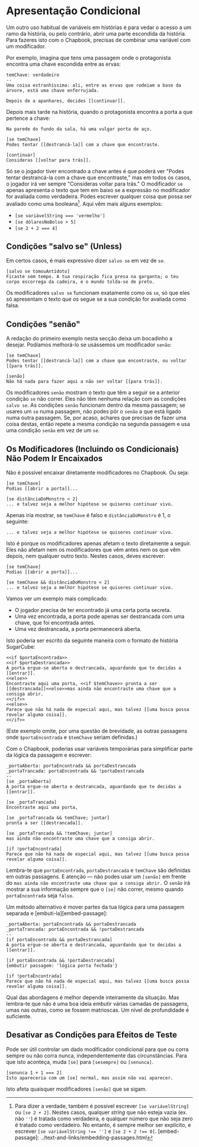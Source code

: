 # Apresentação Condicional

Um outro uso habitual de variáveis em histórias é para vedar o acesso a um ramo da história, ou pelo contrário, abrir uma parte escondida da história. Para fazeres isto com o Chapbook, precisas de combinar uma variável com um modificador.

Por exemplo, imagina que tens uma passagem onde o protagonista encontra uma chave escondida entre as ervas:
```
temChave: verdadeiro
--
Uma coisa estranhíssima: ali, entre as ervas que rodeiam a base da árvore, está uma chave enferrujada.

Depois de a apanhares, decides [[continuar]].
```

Depois mais tarde na história, quando o protagonista encontra a porta a que pertence a chave:

```
Na parede do fundo da sala, há uma vulgar porta de aço.

[se temChave]
Podes tentar [[destrancá-la]] com a chave que encontraste.

[continuar]
Consideras [[voltar para trás]].
```

Só se o jogador tiver encontrado a chave antes é que poderá ver "Podes tentar destrancá-la com a chave que encontraste," mas em todos os casos, o jogador irá ver sempre "Consideras voltar para trás."
O modificador `se` apenas apresenta o texto que tem em baixo se a expressão no modificador for avaliada como verdadeira. Podes escrever qualquer coisa que possa ser avaliado como uma booleana[^1]. Aqui vêm mais alguns exemplos:

  - `[se variávelString === 'vermelho']`
  - `[se dólaresNoBolso > 5]`
  - `[se 2 + 2 === 4]`

## Condições "salvo se" (Unless)

Em certos casos, é mais expressivo dizer `salvo se` em vez de `se`.

```
[salvo se tomouAntídoto]
Ficaste sem tempo. A tua respiração fica presa na garganta; o teu corpo escorrega da cadeira, e o mundo tolda-se de preto.
```

Os modificadores `salvo se` funcionam exatamente como os `se`, só que eles só apresentam o texto que os segue se a sua condição for avaliada como falsa.

## Condições "senão"

A redação do primeiro exemplo nesta secção deixa um bocadinho a desejar. Podíamos melhorá-lo se usássemos um modificador `senão`:

```
[se temChave]
Podes tentar [[destrancá-la]] com a chave que encontraste, ou voltar [[para trás]].

[senão]
Não há nada para fazer aqui a não ser voltar [[para trás]].
```

Os modificadores `senão` mostram o texto que têm a seguir se a anterior condição `se` não correr. Eles não têm nenhuma relação com as condições `salvo se`. As condições `senão` funcionam dentro da mesma passagem; se usares um `se` numa passagem, não podes pôr o `senão` a que está ligado numa outra passagem. Se, por acaso, achares que precisas de fazer uma coisa destas, então repete a mesma condição na segunda passagem e usa uma condição `senão` em vez de um `se`.

## Os Modificadores (Incluindo os Condicionais) Não Podem Ir Encaixados

Não é possível encaixar diretamente modificadores no Chapbook. Ou seja:

```
[se temChave]
Podias [[abrir a porta]]...

[se distânciaDoMonstro < 2]
... e talvez seja a melhor hipótese se quiseres continuar vivo.
```

Apenas iria mostrar, se `temChave` é falso e `distânciaDoMonstro` é 1, o seguinte:

```
... e talvez seja a melhor hipótese se quiseres continuar vivo.
```

Isto é porque os modificadores apenas afetam o texto diretamente a seguir. Eles não afetam nem os modificadores que vêm antes nem os que vêm depois, nem qualquer outro texto. Nestes casos, deves escrever:

```
[se temChave]
Podias [[abrir a porta]]...

[se temChave && distânciaDoMonstro < 2]
... e talvez seja a melhor hipótese se quiseres continuar vivo.
```
Vamos ver um exemplo mais complicado:

* O jogador precisa de ter encontrado já uma certa porta secreta.
* Uma vez encontrada, a porta pode apenas ser destrancada com uma chave, que foi encontrada antes.
* Uma vez destrancada, a porta permanecerá aberta.

Isto poderia ser escrito da seguinte maneira com o formato de história SugarCube:

```
<<if $portaEncontrada>>
<<if $portaDestrancada>>
A porta ergue-se aberta e destrancada, aguardando que te decidas a [[entrar]].
<<else>>
Encontraste aqui uma porta, <<if $temChave>> pronta a ser [[destrancada]]<<else>>mas ainda não encontraste uma chave que a consiga abrir.
<</if>>
<<else>>
Parece que não há nada de especial aqui, mas talvez [[uma busca possa revelar alguma coisa]].
<</if>>
```

(Este exemplo omite, por uma questão de brevidade, as outras passagens onde `$portaEncontrada` e `$temChave` seriam definidas.)

Com o Chapbook, poderias usar variáveis temporárias para simplificar parte da lógica da passagem e escrever:

```
_portaAberta: portaEncontrada && portaDestrancada
_portaTrancada: portaEncontrada && !portaDestrancada
--
[se _portaAberta]
A porta ergue-se aberta e destrancada, aguardando que te decidas a [[entrar]].

[se _portaTrancada]
Encontraste aqui uma porta,

[se _portaTrancada && temChave; juntar]
pronta a ser [[destrancada]].

[se _portaTrancada && !temChave; juntar]
mas ainda não encontraste uma chave que a consiga abrir.

[if !portaEncontrada]
Parece que não há nada de especial aqui, mas talvez [[uma busca possa revelar alguma coisa]].
```

Lembra-te que `portaEncontrada`, `portaDestrancada` e `temChave` são definidas em outras passagens. E atenção — não podes usar um `[senão]` em frente do `mas ainda não encontraste uma chave que a consiga abrir.` O `senão` irá mostrar a sua informação sempre que o `[se]` não correr, mesmo quando `portaEncontrada` seja `falso`.

Um método alternativo é mover partes da tua lógica para uma passagem separada e [embuti-la][embed-passage]:

```
_portaAberta: portaEncontrada && portaDestrancada
_portaTrancada: portaEncontrada && !portaDestrancada
--
[if portaEncontrada && portaDestrancada]
A porta ergue-se aberta e destrancada, aguardando que te decidas a [[entrar]].

[if portaEncontrada && !portaDestrancada]
{embutir passagem: 'lógica porta fechada'}

[if !portaEncontrada]
Parece que não há nada de especial aqui, mas talvez [[uma busca possa revelar alguma coisa]].
```

Qual das abordagens é melhor depende inteiramente da situação. Mas lembra-te que não é uma boa ideia embutir várias camadas de passagens, umas nas outras, como se fossem matrioscas. Um nível de profundidade é suficiente.

## Desativar as Condições para Efeitos de Teste

Pode ser útil controlar um dado modificador condicional para que ou corra sempre ou não corra nunca, independentemente das circunstâncias. Para que isto aconteça, muda `[se]` para `[sesempre]` ou `[senunca]`.

```
[senunca 1 + 1 === 2]
Isto apareceria com um [se] normal, mas assim não vai aparecer.
```

Isto afeta quaisquer modificadores `[senão]` que se sigam.

[^1]: Para dizer a verdade, também é possível escrever `[se variávelString]` ou `[se 2 + 2]`. Nestes casos, qualquer _string_ que não esteja vazia (ex. não `''`) é tratada como verdadeira, e qualquer número que não seja zero é tratado como verdadeiro. No entanto, é sempre melhor ser explícito, e escrever `[se variávelString !== '']` e `[se 2 + 2 !== 0]`.
[embed-passage]: ../text-and-links/embedding-passages.html
